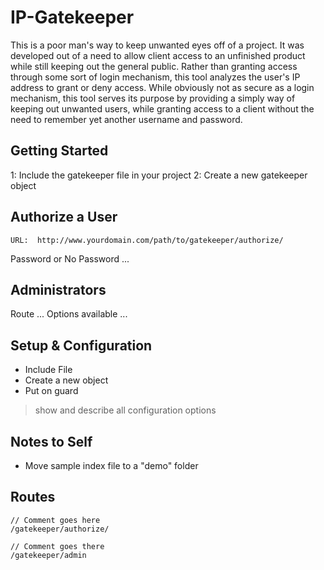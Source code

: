 # IP-Gatekeeper

This is a poor man's way to keep unwanted eyes off of a project.  It was developed out of a need to allow client access to an unfinished product while still keeping out the general public.  Rather than granting access through some sort of login mechanism, this tool analyzes the user's IP address to grant or deny access.  While obviously not as secure as a login mechanism, this tool serves its purpose by providing a simply way of keeping out unwanted users, while granting access to a client without the need to remember yet another username and password.


## Getting Started
1: Include the gatekeeper file in your project
2: Create a new gatekeeper object


## Authorize a User
```
URL:  http://www.yourdomain.com/path/to/gatekeeper/authorize/
```
Password or No Password ...


## Administrators
Route ...
Options available ...


## Setup & Configuration
- Include File
- Create a new object
- Put on guard

> show and describe all configuration options


## Notes to Self
- Move sample index file to a "demo" folder






## Routes
```
// Comment goes here
/gatekeeper/authorize/

// Comment goes there
/gatekeeper/admin
```


